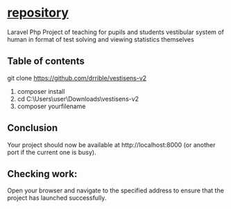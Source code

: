 # [repository](https://github.com/?=repositories/repository)
 Laravel Php Project of teaching for pupils and students vestibular system of human in format of test solving and viewing statistics themselves 
## Table of contents

git clone https://github.com/drrible/vestisens-v2
1) composer install
2) cd C:\\Users\user\Downloads\vestisens-v2
3) composer yourfilename
## Conclusion

Your project should now be available at http://localhost:8000 (or another port if the current one is busy).

## Checking work:
Open your browser and navigate to the specified address to ensure that the project has launched successfully.
